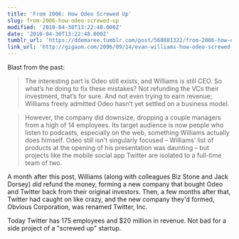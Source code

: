 ```yaml
---
title: 'From 2006: How Odeo Screwed Up'
slug: from-2006-how-odeo-screwed-up
modified: '2010-04-30T13:22:48.000Z'
date: '2010-04-30T13:22:48.000Z'
tumblr_url: 'https://ddemaree.tumblr.com/post/560881322/from-2006-how-odeo-screwed-up'
link_url: 'http://gigaom.com/2006/09/14/evan-williams-how-odeo-screwed-up/'
---
```

Blast from the past:

> The interesting part is Odeo still exists, and Williams is still CEO. So what’s he doing to fix these mistakes? Not refunding the VCs their investment, that’s for sure. And not even trying to earn revenue; Williams freely admitted Odeo hasn’t yet settled on a business model.

> However, the company did downsize, dropping a couple managers from a high of 14 employees. Its target audience is now people who listen to podcasts, especially on the web, something Williams actually does himself. Odeo still isn’t singularly focused – Williams’ list of products at the opening of his presentation was daunting – but projects like the mobile social app Twitter are isolated to a full-time team of two.

A month after this post, Williams (along with colleagues Biz Stone and Jack Dorsey) _did_ refund the money, forming a new company that bought Odeo and Twitter back from their original investors. Then, a few months after that, Twitter had caught on like crazy, and the new company they'd formed, Obvious Corporation, was renamed Twitter, Inc.

Today Twitter has 175 employees and $20 million in revenue. Not bad for a side project of a "screwed up" startup.
